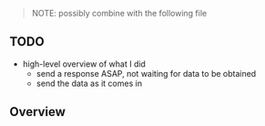 > NOTE: possibly combine with the following file

## TODO

- high-level overview of what I did
	- send a response ASAP, not waiting for data to be obtained
	- send the data as it comes in


## Overview

